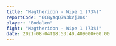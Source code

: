 ```yaml
---
title: "Magtheridon - Wipe 1 (73%)"
reportCode: "6C8yAqQ7W3kVjJnX"
player: "Bodalen"
fight: "Magtheridon - Wipe 1 (73%)"
date: 2021-08-04T18:53:40.409000+00:00
---
```


